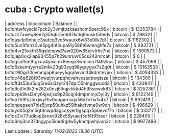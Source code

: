 # cuba : Crypto wallet(s)

| address | blockchain | Balance |
| bc1qhtwfcysclc7pck2y3vmjtpzkaezhcm6perc99x | bitcoin | $ 13353784 |
| bc1qzz7xweq8ee2j35tq6r5m687kctq9huskt50edv | bitcoin | $ 798321 |
| bc1qaselp9nhejc3safcq3vn5wautx6w33x0llk7dl | bitcoin | $ 1162302 |
| bc1q5uc0fdnz0ve5pg4nl4upa9ly586t6wmnghfe7x | bitcoin | $ 983731 |
| bc1q4vr25xkth35qslenqwd7aw020w85qrvlrhv7hc | bitcoin | $ 1590573 |
| bc1qjep0vx2lap93455p7h29unruvr05cs242mrcah | bitcoin | $ 0 |
| bc1qgsuf5m9tgxuv4ylxcmx8eeqn3wmlmu7f49zkus | bitcoin | $ 457098 |
| bc1q6zkemtyyrre2mkk23g93zyq98ygrygvx7z2q0t | bitcoin | $ 10163533 |
| bc1qr9l0gcl0nvmngap6ueyy5gqdwvm34kdmtevjyx | bitcoin | $ 4094333 |
| bc1qc48q628t93xwzljtvurpqhcvahvesadpwqtsza | bitcoin | $ 134309 |
| bc1qft3s53ur5uq5ru6sl3zyr247dpr55mnggwucd3 | bitcoin | $ 4309411 |
| bc1q9cj0n9k2m282x0nzj6lhqjvhkkd4h95sewek83 | bitcoin | $ 3252361 |
| bc1qvpk8ksl3my6kjezjss9p28cqj4dmpmmjx5yl3y | bitcoin | $ 8122149 |
| bc1qp7h9fszlqxjwyfhv0upparnsgx56x7v7wfx4x7 | bitcoin | $ 692419 |
| bc1qhpepeeh7hlz5jvrp50uhkz59lhakcfvme0w9qh | bitcoin | $ 496629 |
| bc1qyd05q2m5qt3nwpd3gcqkyer0gspqx5p6evcf7h | bitcoin | $ 333777 |
| bc1qs3lv77udkap2enxv928x59yuact5df4t95rsqr | bitcoin | $ 228405 |
| bc1q6rsj3cn37dngypu5kad9gdw5ykhctpwhjvun3z | bitcoin | $ 9977496 |

Last update : _Saturday 11/02/2023 18.36 (UTC)_

